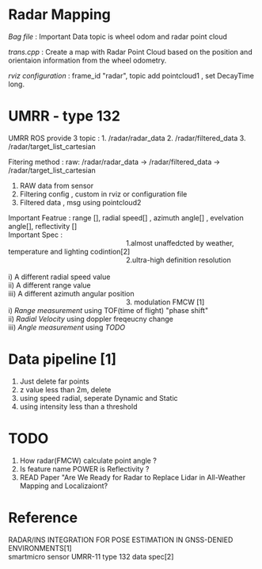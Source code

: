 # Radar Mapping 

*Bag file* : Important Data topic is wheel odom and radar point cloud

*trans.cpp* : Create a map with Radar Point Cloud based on the position and orientaion information from the wheel odometry.

*rviz configuration* : frame_id "radar", topic add pointcloud1 , set DecayTime long.

# UMRR - type 132

UMRR ROS provide 3 topic : 1. /radar/radar_data
                           2. /radar/filtered_data
                           3. /radar/target_list_cartesian

Fitering method : raw: /radar/radar_data -> /radar/filtered_data -> /radar/target_list_cartesian <br/> 
1. RAW data from sensor <br/> 
2. Filtering config , custom in rviz or configuration file <br/> 
3. Filtered data , msg using pointcloud2 <br/> 

Important Featrue : range [], radial speed[] , azimuth angle[] , evelvation angle[], reflectivity [] <br/> 
Important Spec : <br/> 
                 1.almost unaffedcted by weather, temperature and lighting codintion[2] <br/> 
                 2.ultra-high definition resolution <br/>  
                      i) A different radial speed value <br/> 
                      ii) A different range value <br/> 
                      iii) A different azimuth angular position <br/> 
                 3. modulation FMCW [1] <br/> 
                      i) *Range measurement* using TOF(time of flight) "phase shift" <br/> 
                      ii) *Radial Velocity* using doppler freqeucny change <br/> 
                      iii) *Angle measurement* using *TODO* <br/> 
                 
# Data pipeline [1]
1. Just delete far points
2. z value less than 2m, delete
3. using speed radial, seperate Dynamic and Static
4. using intensity less than a threshold                 


# TODO
1. How radar(FMCW) calculate point angle ?
2. Is feature name POWER is Reflectivity ?
3. READ Paper "Are We Ready for Radar to Replace Lidar in All-Weather Mapping and Localizaiont?
                 
# Reference <br/>                 
RADAR/INS INTEGRATION FOR POSE ESTIMATION IN GNSS-DENIED ENVIRONMENTS[1] <br/> 
smartmicro sensor UMRR-11 type 132 data spec[2] <br/> 
